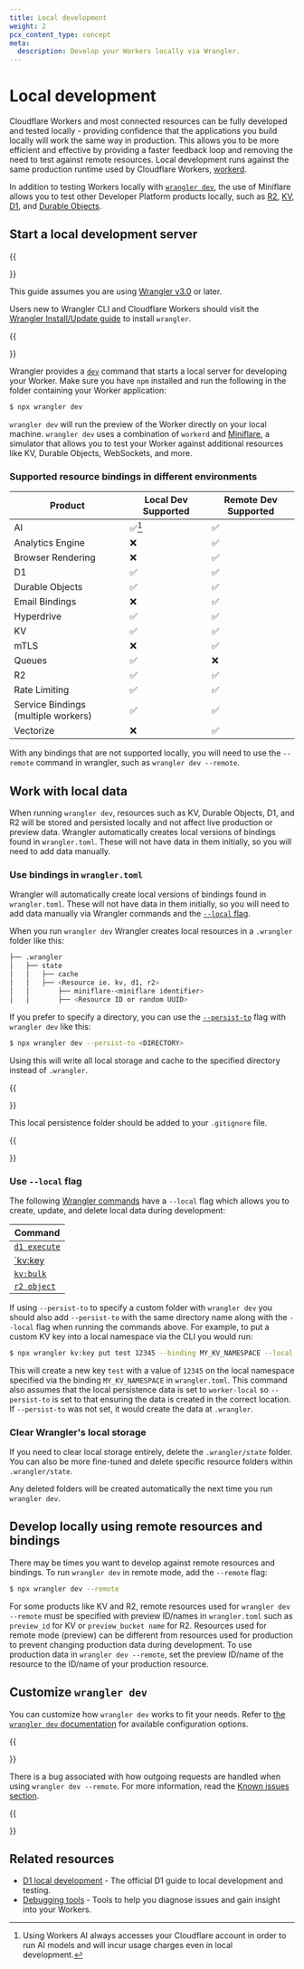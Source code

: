 ```yaml
---
title: Local development
weight: 2
pcx_content_type: concept
meta:
  description: Develop your Workers locally via Wrangler.
---
```


# Local development

Cloudflare Workers and most connected resources can be fully developed and tested locally - providing confidence that the applications you build locally will work the same way in production. This allows you to be more efficient and effective by providing a faster feedback loop and removing the need to test against remote resources. Local development runs against the same production runtime used by Cloudflare Workers, [workerd](https://github.com/cloudflare/workerd).

In addition to testing Workers locally with [`wrangler dev`](/workers/wrangler/commands/#dev), the use of Miniflare allows you to test other Developer Platform products locally, such as [R2](/r2/), [KV](/kv/), [D1](/d1/), and [Durable Objects](/durable-objects/).

## Start a local development server

{{<Aside type="note">}}

This guide assumes you are using [Wrangler v3.0](https://blog.cloudflare.com/wrangler3/) or later.

Users new to Wrangler CLI and Cloudflare Workers should visit the [Wrangler Install/Update guide](/workers/wrangler/install-and-update) to install `wrangler`.

{{</Aside>}}

Wrangler provides a [`dev`](/workers/wrangler/commands/#dev) command that starts a local server for developing your Worker. Make sure you have `npm` installed and run the following in the folder containing your Worker application:

```sh
$ npx wrangler dev
```

`wrangler dev` will run the preview of the Worker directly on your local machine. `wrangler dev` uses a combination of `workerd` and [Miniflare](https://github.com/cloudflare/workers-sdk/tree/main/packages/miniflare), a simulator that allows you to test your Worker against additional resources like KV, Durable Objects, WebSockets, and more.

### Supported resource bindings in different environments

| Product                                   | Local Dev Supported | Remote Dev Supported |
| ----------------------------------------- | ------------------- | -------------------- |
| AI                                        | ✅[^1]              | ✅                   |
| Analytics Engine                          | ❌                  | ✅                   |
| Browser Rendering                         | ❌                  | ✅                   |
| D1                                        | ✅                  | ✅                   |
| Durable Objects                           | ✅                  | ✅                   |
| Email Bindings                            | ❌                  | ✅                   |
| Hyperdrive                                | ✅                  | ✅                   |
| KV                                        | ✅                  | ✅                   |
| mTLS                                      | ❌                  | ✅                   |
| Queues                                    | ✅                  | ❌                   |
| R2                                        | ✅                  | ✅                   |
| Rate Limiting                             | ✅                  | ✅                   |
| Service Bindings (multiple workers)       | ✅                  | ✅                   |
| Vectorize                                 | ❌                  | ✅                   |

With any bindings that are not supported locally, you will need to use the `--remote` command in wrangler, such as `wrangler dev --remote`.

[^1]: Using Workers AI always accesses your Cloudflare account in order to run AI models and will incur usage charges even in local development.

## Work with local data

When running `wrangler dev`, resources such as KV, Durable Objects, D1, and R2 will be stored and persisted locally and not affect live production or preview data. Wrangler automatically creates local versions of bindings found in `wrangler.toml`. These will not have data in them initially, so you will need to add data manually.

### Use bindings in `wrangler.toml`

Wrangler will automatically create local versions of bindings found in `wrangler.toml`. These will not have data in them initially, so you will need to add data manually via Wrangler commands and the [`--local` flag](/workers/testing/local-development/#use---local-flag).

When you run `wrangler dev` Wrangler creates local resources in a `.wrangler` folder like this:

```bash
├── .wrangler
│   ├── state
│   │   ├── cache
│   │   ├── <Resource ie. kv, d1, r2>
│   │       ├── miniflare-<miniflare identifier>
│   │       ├── <Resource ID or random UUID>
```

If you prefer to specify a directory, you can use the [`--persist-to`](/workers/wrangler/commands/#dev) flag with `wrangler dev` like this:

```sh
$ npx wrangler dev --persist-to <DIRECTORY>
```

Using this will write all local storage and cache to the specified directory instead of `.wrangler`.

{{<Aside type="note">}}

This local persistence folder should be added to your `.gitignore` file.

{{</Aside>}}

### Use `--local` flag

The following [Wrangler commands](/workers/wrangler/commands/) have a `--local` flag which allows you to create, update, and delete local data during development:

| Command                                    |
| ----------------------------------------------------|
| [`d1 execute`](/workers/wrangler/commands/#execute) |
| [`kv:key](/workers/wrangler/commands/#kvkey) |
| [`kv:bulk`](/workers/wrangler/commands/#kvbulk) |
| [`r2 object`](/workers/wrangler/commands/#r2-object) |

If using `--persist-to` to specify a custom folder with `wrangler dev` you should also add `--persist-to` with the same directory name along with the `--local` flag when running the commands above. For example, to put a custom KV key into a local namespace via the CLI you would run:

```sh
$ npx wrangler kv:key put test 12345 --binding MY_KV_NAMESPACE --local --persist-to worker-local
```

This will create a new key `test` with a value of `12345` on the local namespace specified via the binding `MY_KV_NAMESPACE` in `wrangler.toml`. This command also assumes that the local persistence data is set to `worker-local` so `--persist-to` is set to that ensuring the data is created in the correct location. If `--persist-to` was not set, it would create the data at `.wrangler`.

### Clear Wrangler's local storage

If you need to clear local storage entirely, delete the `.wrangler/state` folder. You can also be more fine-tuned and delete specific resource folders within `.wrangler/state`.

Any deleted folders will be created automatically the next time you run `wrangler dev`.

## Develop locally using remote resources and bindings

There may be times you want to develop against remote resources and bindings. To run `wrangler dev` in remote mode, add the `--remote` flag:

```sh
$ npx wrangler dev --remote
```

For some products like KV and R2, remote resources used for `wrangler dev --remote` must be specified with preview ID/names in `wrangler.toml` such as `preview_id` for KV or `preview_bucket name` for R2. Resources used for remote mode (preview) can be different from resources used for production to prevent changing production data during development. To use production data in `wrangler dev --remote`, set the preview ID/name of the resource to the ID/name of your production resource.

## Customize `wrangler dev`

You can customize how `wrangler dev` works to fit your needs. Refer to [the `wrangler dev` documentation](/workers/wrangler/commands/#dev) for available configuration options.

{{<Aside type="warning">}}

There is a bug associated with how outgoing requests are handled when using `wrangler dev --remote`. For more information, read the [Known issues section](/workers/platform/known-issues/#wrangler-dev).

{{</Aside>}}

## Related resources

* [D1 local development](/d1/build-with-d1/local-development/) - The official D1 guide to local development and testing.
* [Debugging tools](/workers/testing/debugging-tools) - Tools to help you diagnose issues and gain insight into your Workers.
